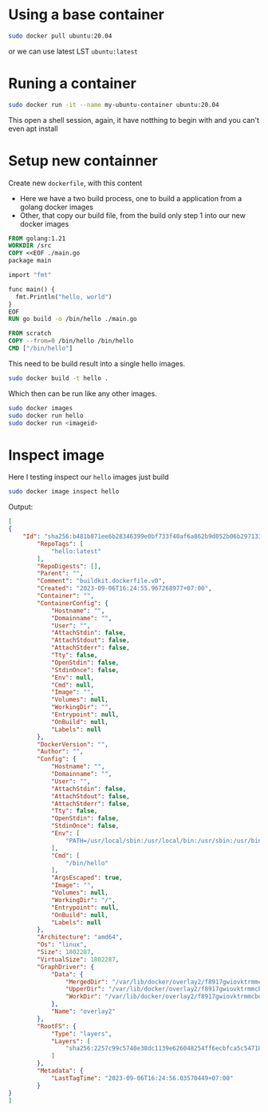 # Using a base container

```sh
sudo docker pull ubuntu:20.04
```

or we can use latest LST `ubuntu:latest`


# Runing a container

```sh
sudo docker run -it --name my-ubuntu-container ubuntu:20.04
```

This open a shell session, again, it have notthing to begin with and you can't even apt install

# Setup new containner

Create new `dockerfile`, with this content
- Here we have a two build process, one to build a application from a golang docker images
- Other, that copy our build file, from the build only step 1 into our new docker images


```dockerfile
FROM golang:1.21
WORKDIR /src
COPY <<EOF ./main.go
package main

import "fmt"

func main() {
  fmt.Println("hello, world")
}
EOF
RUN go build -o /bin/hello ./main.go

FROM scratch
COPY --from=0 /bin/hello /bin/hello
CMD ["/bin/hello"]
```

This need to be build result into a single hello images.

```sh
sudo docker build -t hello .
```

Which then can be run like any other images.

```sh
sudo docker images
sudo docker run hello
sudo docker run <imageid>
```

# Inspect image

Here I testing inspect our `hello` images just build

```sh
sudo docker image inspect hello
```

Output:


```json
[
{
    "Id": "sha256:b481b871ee6b28346399e0bf733f40af6a862b9d052b06b2971330bdc51a3285",
        "RepoTags": [
            "hello:latest"
        ],
        "RepoDigests": [],
        "Parent": "",
        "Comment": "buildkit.dockerfile.v0",
        "Created": "2023-09-06T16:24:55.967268977+07:00",
        "Container": "",
        "ContainerConfig": {
            "Hostname": "",
            "Domainname": "",
            "User": "",
            "AttachStdin": false,
            "AttachStdout": false,
            "AttachStderr": false,
            "Tty": false,
            "OpenStdin": false,
            "StdinOnce": false,
            "Env": null,
            "Cmd": null,
            "Image": "",
            "Volumes": null,
            "WorkingDir": "",
            "Entrypoint": null,
            "OnBuild": null,
            "Labels": null
        },
        "DockerVersion": "",
        "Author": "",
        "Config": {
            "Hostname": "",
            "Domainname": "",
            "User": "",
            "AttachStdin": false,
            "AttachStdout": false,
            "AttachStderr": false,
            "Tty": false,
            "OpenStdin": false,
            "StdinOnce": false,
            "Env": [
                "PATH=/usr/local/sbin:/usr/local/bin:/usr/sbin:/usr/bin:/sbin:/bin"
            ],
            "Cmd": [
                "/bin/hello"
            ],
            "ArgsEscaped": true,
            "Image": "",
            "Volumes": null,
            "WorkingDir": "/",
            "Entrypoint": null,
            "OnBuild": null,
            "Labels": null
        },
        "Architecture": "amd64",
        "Os": "linux",
        "Size": 1802287,
        "VirtualSize": 1802287,
        "GraphDriver": {
            "Data": {
                "MergedDir": "/var/lib/docker/overlay2/f8917gwiovktrmmcbob6gp9yd/merged",
                "UpperDir": "/var/lib/docker/overlay2/f8917gwiovktrmmcbob6gp9yd/diff",
                "WorkDir": "/var/lib/docker/overlay2/f8917gwiovktrmmcbob6gp9yd/work"
            },
            "Name": "overlay2"
        },
        "RootFS": {
            "Type": "layers",
            "Layers": [
                "sha256:2257c99c5740e38dc1139e626048254ff6ecbfca5c5471814d15e9d68ba11628"
            ]
        },
        "Metadata": {
            "LastTagTime": "2023-09-06T16:24:56.03570449+07:00"
        }
}
]
```

